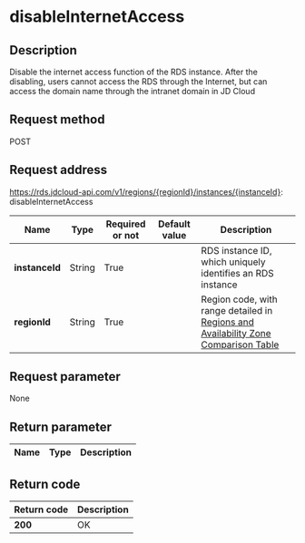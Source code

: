 # disableInternetAccess


## Description
Disable the internet access function of the RDS instance. After the disabling, users cannot access the RDS through the Internet, but can access the domain name through the intranet domain in JD Cloud

## Request method
POST

## Request address
https://rds.jdcloud-api.com/v1/regions/{regionId}/instances/{instanceId}: disableInternetAccess

|Name|Type|Required or not|Default value|Description|
|---|---|---|---|---|
|**instanceId**|String|True||RDS instance ID, which uniquely identifies an RDS instance|
|**regionId**|String|True||Region code, with range detailed in [Regions and Availability Zone Comparison Table](../Enum-Definitions/Regions-AZ.md)|

## Request parameter
None


## Return parameter
|Name|Type|Description|
|---|---|---|



## Return code
|Return code|Description|
|---|---|
|**200**|OK|
